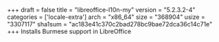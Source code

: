 +++
draft = false
title = "libreoffice-l10n-my"
version = "5.2.3.2-4"
categories = ['locale-extra']
arch = "x86_64"
size = "368904"
usize = "3307117"
sha1sum = "ac183e41c370c2bad278bc9bae72dca36c14c71e"
+++
Installs Burmese support in LibreOffice